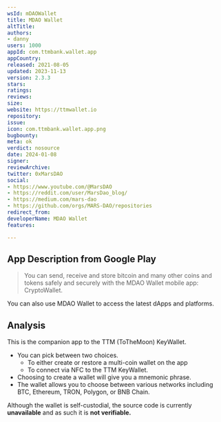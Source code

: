 ```yaml
---
wsId: mDAOWallet
title: MDAO Wallet
altTitle: 
authors:
- danny
users: 1000
appId: com.ttmbank.wallet.app
appCountry: 
released: 2021-08-05
updated: 2023-11-13
version: 2.3.3
stars: 
ratings: 
reviews: 
size: 
website: https://ttmwallet.io
repository: 
issue: 
icon: com.ttmbank.wallet.app.png
bugbounty: 
meta: ok
verdict: nosource
date: 2024-01-08
signer: 
reviewArchive: 
twitter: 0xMarsDAO
social: 
- https://www.youtube.com/@MarsDAO
- https://reddit.com/user/MarsDao_blog/
- https://medium.com/mars-dao
- https://github.com/orgs/MARS-DAO/repositories
redirect_from: 
developerName: MDAO Wallet
features: 

---
```


## App Description from Google Play 

> You can send, receive and store bitcoin and many other coins and tokens safely and securely with the MDAO Wallet mobile app: CryptoWallet.

You can also use MDAO Wallet to access the latest dApps and platforms.

## Analysis 

This is the companion app to the TTM (ToTheMoon) KeyWallet. 

- You can pick between two choices.
    * To either create or restore a multi-coin wallet on the app  
    * To connect via NFC to the TTM KeyWallet.
- Choosing to create a wallet will give you a mnemonic phrase.
- The wallet allows you to choose between various networks including BTC, Ethereum, TRON, Polygon, or BNB Chain.

Although the wallet is self-custodial, the source code is currently **unavailable** and as such it is **not verifiable.**

